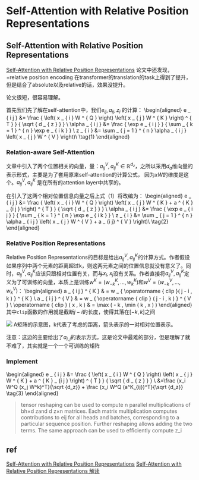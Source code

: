 # Self-Attention with Relative Position Representations
## Self-Attention with Relative Position Representations
[Self-Attention with Relative Position Representations](https://arxiv.org/pdf/1803.02155.pdf)
论文中还发现，+relative position encoding 在transformer的translation的task上得到了提升，但是结合了absolute以及relative的话，效果没提升。

论文很短，很容易理解。

首先我们先了解在self-attention中，我们$e_{ij}, a_{ij}, z_i$ 的计算：
\begin{aligned}
e _ { i j } &= \frac { \left( x _ { i } W ^ { Q } \right) \left( x _ { j } W ^ { K } \right) ^ { T } } { \sqrt { d _ { z } } } \\
\alpha _ { i j } &= \frac { \exp e _ { i j } } { \sum _ { k = 1 } ^ { n } \exp e _ { i k } } \\
z _ { i } &= \sum _ { j = 1 } ^ { n } \alpha _ { i j } \left( x _ { j } W ^ { V } \right)\\ \tag{$1$}
\end{aligned}

### Relation-aware Self-Attention
文章中引入了两个位置相关的向量，量：$a _ { i j } ^ { V } , a _ { i j } ^ { K } \in \mathbb { R } ^ { d _ { z } }$，之所以采用$d_a$维向量的表示形式，主要是为了套用原来self-attention的计算公式， 因为$xW$的维度是这个。$a _ { i j } ^ { V } , a _ { i j } ^ { K }$ 是在所有的attention layer中共享的。

在引入了这两个相对位置信息向量之后上式（1）将改编为：
\begin{aligned}
e _ { i j } &= \frac { \left( x _ { i } W ^ { Q } \right) \left( x _ { j } W ^ { K } + a ^ { K } _ {i j } \right) ^ { T } } { \sqrt { d _ { z } } } \\
\alpha _ { i j } &= \frac { \exp e _ { i j } } { \sum _ { k = 1 } ^ { n } \exp e _ { i k } } \\
z _ { i } &= \sum _ { j = 1 } ^ { n } \alpha _ { i j } \left( x _ { j } W ^ { V } + a _ {i j} ^ { V } \right)\\ \tag{$2$}
\end{aligned}


### Relative Position Representations
Relative Position Representations的目标是给出$a _ { i j } ^ { V } , a _ { i j } ^ { K }$的计算方式。作者假设如果序列中两个元素的距离超过k，则这两元素之间的位置信息就没有意义了。同时，$a _ { i j } ^ { V } , a _ { i j } ^ { K }$应该只跟相对位置有关，而与$x_i, x_j$没有关系。作者直接将$a _ { i j } ^ { V } , a _ { i j } ^ { K }$定义为了可训练的向量，本质上是训练$w ^ { K } = \left( w _ { - k } ^ { K } , \ldots , w _ { k } ^ { K } \right)$和$w ^ { V } = \left( w _ { - k } ^ { V } , \ldots , w _ { k } ^ { V } \right)$：
\begin{aligned}
a _ { i j } ^ { K } & = w _ { \operatorname { clip }( j - i , k ) } ^ { K } \\
a _ { i j } ^ { V } & = w _ { \operatorname { clip } ( j - i , k ) } ^ { V } \\
\operatorname { clip } ( x , k ) & = \max ( - k , \min ( k , x ) )
\end{aligned}
其中`clip`函数的作用就是截断$j-i$的长度，使得其落在$[-k,k]$之间

![](http://blog-picture-bed.oss-cn-beijing.aliyuncs.com/1f4e0048485c7d55553fcc9e33c2fd1c.png)
A矩阵的示意图，k代表了考虑的距离，箭头表示的一对相对位置表示。


注意：这边的主要给出了$a_{i,j}$的表示方式，这是论文中最难的部分，但是理解了就不难了，其实就是一个一个可训练的矩阵

### Implement

\begin{aligned}
e _ { i j } &= \frac { \left( x _ { i } W ^ { Q } \right) \left( x _ { j } W ^ { K } + a ^ { K } _ {i j } \right) ^ { T } } { \sqrt { d _ { z } } } \\
&=\frac {x_i W^Q (x_j W^k)^T}{\sqrt {d_z}} + \frac {x_i W^Q  (a^K_{ij})^T}{\sqrt {d_z}}
 \tag{$3$}
\end{aligned}

> tensor reshaping can be used to compute n parallel multiplications of bh×d zand d z×n matrices. Each matrix multiplication computes contributions to eij for all heads and batches, corresponding to a particular sequence position. Further reshaping allows adding the two terms. The same approach can be used to efﬁciently compute z_i

## ref
[Self-Attention with Relative Position Representations](https://arxiv.org/pdf/1803.02155.pdf)
[Self-Attention with Relative Position Representations 解读](https://blog.csdn.net/weixin_41089007/article/details/91477253)